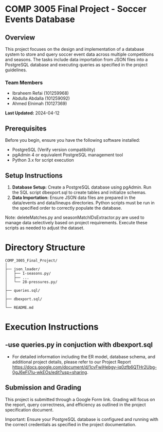 # COMP 3005 Final Project - Soccer Events Database

## Overview
This project focuses on the design and implementation of a database system to store and query soccer event data across multiple competitions and seasons. The tasks include data importation from JSON files into a PostgreSQL database and executing queries as specified in the project guidelines.

### Team Members
- Ibraheem Refai (101259968)
- Abdulla Abdalla (101259092)
- Ahmed Elnimah (10127369)

**Last Updated:** 2024-04-12


## Prerequisites
Before you begin, ensure you have the following software installed:
- PostgreSQL (Verify version compatibility)
- pgAdmin 4 or equivalent PostgreSQL management tool
- Python 3.x for script execution

## Setup Instructions
1. **Database Setup:** Create a PostgreSQL database using pgAdmin.
Run the SQL script dbexport.sql to create tables and initialize schemas.
2. **Data Importation:** Ensure JSON data files are prepared in the data/events and data/lineups directories. Python scripts must be run in the specified order to correctly populate the database.

Note: deleteMatches.py and seasonMatchIDsExtractor.py are used to manage data selectively based on project requirements. Execute these scripts as needed to adjust the dataset.


# Directory Structure 
```
COMP_3005_Final_Project/
│
├── json_loader/
│   ├── 1-seasons.py/
│   ├── ...
│   └── 28-pressures.py/
│
├── queries.sql/
│
├── dbexport.sql/
│
└── README.md

```

# Execution Instructions
-use queries.py in conjuction with dbexport.sql
-
- For detailed information including the ER model, database schema, and additional project details, please refer to our Project Report https://docs.google.com/document/d/1cvFwiHebgy-iq0zfb6QTHr2Ubg-0gJ6eFI7Iu-wkEOs/edit?usp=sharing.


## Submission and Grading
This project is submitted through a Google Form link. Grading will focus on the report, query correctness, and efficiency as outlined in the project specification document.

Important: Ensure your PostgreSQL database is configured and running with the correct credentials as specified in the project documentation.


